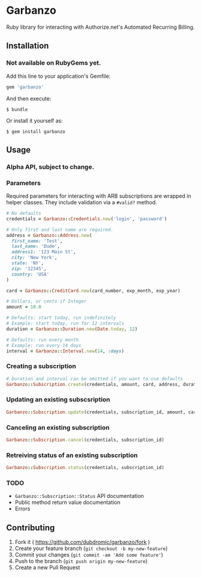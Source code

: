 # Garbanzo

Ruby library for interacting with Authorize.net's Automated Recurring Billing.

## Installation

### Not available on RubyGems yet.

Add this line to your application's Gemfile:

```ruby
gem 'garbanzo'
```

And then execute:

    $ bundle

Or install it yourself as:

    $ gem install garbanzo

## Usage

### Alpha API, subject to change.


### Parameters

Required parameters for interacting with ARB subscriptions are wrapped in helper classes. They include validation via a `#valid?` method.

```Ruby
# No defaults
credentials = Garbanzo::Credentials.new('login', 'password')

# Only first and last name are required.
address = Garbanzo::Address.new(
  first_name: 'Test',
  last_name: 'Dude',
  address1: '123 Main St',
  city: 'New York',
  state: 'NY',
  zip: '12345',
  country: 'USA'
)

card = Garbanzo::CreditCard.new(card_number, exp_month, exp_year)

# Dollars, or cents if Integer
amount = 10.0

# Defaults: start today, run indefinitely
# Example: start today, run for 12 intervals
duration = Garbanzo::Duration.new(Date.today, 12)

# Defaults: run every month
# Example: run every 14 days
interval = Garbanzo::Interval.new(14, :days)
```

### Creating a subscription

```Ruby
# Duration and interval can be omitted if you want to use defaults
Garbanzo::Subscription.create(credentials, amount, card, address, duration, interval)
```

### Updating an existing subscsription

```Ruby
Garbanzo::Subscription.update(credentials, subscription_id, amount, card, address, duration, interval)
```

### Canceling an existing subscription

```Ruby
Garbanzo::Subscription.cancel(credentials, subscription_id)
```

### Retreiving status of an existing subscription

```Ruby
Garbanzo::Subscription.status(credentials, subscription_id)
```

### TODO

- `Garbanzo::Subscription::Status` API documentation
- Public method return value documentation
- Errors

## Contributing

1. Fork it ( https://github.com/dubdromic/garbanzo/fork )
2. Create your feature branch (`git checkout -b my-new-feature`)
3. Commit your changes (`git commit -am 'Add some feature'`)
4. Push to the branch (`git push origin my-new-feature`)
5. Create a new Pull Request
